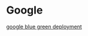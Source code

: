 # Google


[google blue green deployment](https://github.com/google/blue-green-deployment-controller)